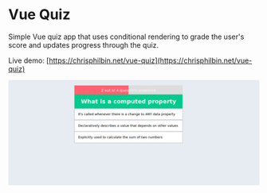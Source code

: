 # Vue Quiz

Simple Vue quiz app that uses conditional rendering to grade the user's score and updates progress through the quiz.

Live demo: [https://chrisphilbin.net/vue-quiz](https://chrisphilbin.net/vue-quiz)

![Screen shot of quiz app](https://raw.githubusercontent.com/ChrisPhilbin/VueQuiz/main/src/assets/quiz_app.png)
